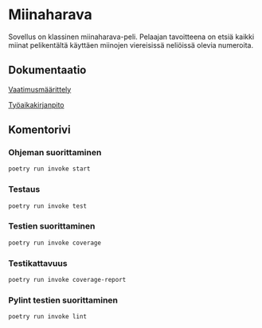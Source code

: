 # Miinaharava #
Sovellus on klassinen miinaharava-peli. Pelaajan tavoitteena on etsiä kaikki miinat pelikentältä käyttäen miinojen viereisissä neliöissä olevia numeroita.

## Dokumentaatio ##
[Vaatimusmäärittely](https://github.com/skeltal2/ot-harjoitustyo/blob/master/Dokumentaatio/vaatimmusmaarittely.md)

[Työaikakirjanpito](https://github.com/skeltal2/ot-harjoitustyo/blob/master/Dokumentaatio/tyoaika.md)

## Komentorivi ##
### Ohjeman suorittaminen ###
```bash
poetry run invoke start
```

### Testaus ###
```bash
poetry run invoke test
```

### Testien suorittaminen ###
```bash
poetry run invoke coverage
```

### Testikattavuus ###
```bash
poetry run invoke coverage-report
```

### Pylint testien suorittaminen ###
```bash
poetry run invoke lint
```
